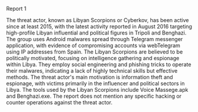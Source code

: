 
Report 1

The threat actor, known as Libyan Scorpions or Cyberkov, has been active since at least 2015, with the latest activity reported in August 2016 targeting high-profile Libyan influential and political figures in Tripoli and Benghazi. The group uses Android malwares spread through Telegram messenger application, with evidence of compromising accounts via webTelegram using IP addresses from Spain. The Libyan Scorpions are believed to be politically motivated, focusing on intelligence gathering and espionage within Libya. They employ social engineering and phishing tricks to operate their malwares, indicating a lack of highly technical skills but effective methods. The threat actor's main motivation is information theft and espionage, with victims primarily in the influencer and political sectors in Libya. The tools used by the Libyan Scorpions include Voice Massege.apk and Benghazi.exe. The report does not mention any specific hacking or counter operations against the threat actor.


